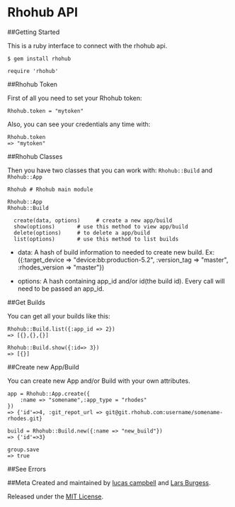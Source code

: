 Rhohub API
==================
##Getting Started

This is a ruby interface to connect with the rhohub api. 

	$ gem install rhohub

	require 'rhohub'

##Rhohub Token

First of all you need to set your Rhohub token:

	Rhohub.token = "mytoken"

Also, you can see your credentials any time with:

	Rhohub.token
	=> "mytoken"

##Rhohub Classes

Then you have two classes that you can work with: `Rhohub::Build` and `Rhohub::App`

	Rhohub # Rhohub main module
	
	Rhohub::App 
	Rhohub::Build
		
	  create(data, options) 	# create a new app/build
	  show(options)       # use this method to view app/build
	  delete(options)     # to delete a app/build
	  list(options)       # use this method to list builds

* data: A hash of build information to needed to create new build. Ex:({:target_device => "device:bb:production-5.2", :version_tag => "master", :rhodes_version => "master"})
		
* options: A hash containing app_id and/or id(the build id).  Every call will need to be passed an app_id.

##Get Builds

You can get all your builds like this:

	Rhohub::Build.list({:app_id => 2})
	=> [{},{},{}]
	
	Rhohub::Build.show({:id=> 3})
	=> [{}]


##Create new App/Build

You can create new App and/or Build with your own attributes.

	app = Rhohub::App.create({
		:name => "somename",:app_type = "rhodes"
	})
	=> {'id'=>4, :git_repot_url => git@git.rhohub.com:username/somename-rhodes.git}
	
	build = Rhohub::Build.new({:name => "new_build"})
	=> {'id'=>3}
	
	group.save
	=> true

##See Errors


##Meta
Created and maintained by [lucas campbell](https://github.com/lucascampbell) and [Lars Burgess](https://github.com/larsburgess).

Released under the [MIT License](http://www.opensource.org/licenses/mit-license.php).